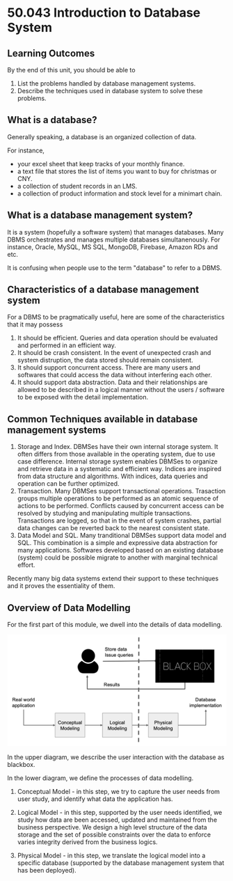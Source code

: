 # 50.043 Introduction to Database System

## Learning Outcomes

By the end of this unit, you should be able to

1. List the problems handled by database management systems.
2. Describe the techniques used in database system to solve these problems.

## What is a database? 
Generally speaking, a database is an organized collection of data. 

For instance, 

* your excel sheet that keep tracks of your monthly finance.
* a text file that stores the list of items you want to buy for christmas or CNY.
* a collection of student records in an LMS.
* a collection of product information and stock level for a minimart chain.

## What is a database management system?
It is a system (hopefully a software system) that manages databases. Many DBMS orchestrates and manages multiple databases simultanenously. For instance, Oracle, MySQL, MS SQL, MongoDB, Firebase, Amazon RDs and etc. 

It is confusing when people use to the term "database" to refer to a DBMS. 


## Characteristics of a database management system

For a DBMS to be pragmatically useful, here are some of the characteristics that it may possess

1. It should be efficient. Queries and data operation should be evaluated and performed in an efficient way.
2. It should be crash consistent. In the event of unexpected crash and system distruption, the data stored should remain consistent.
3. It should support concurrent access. There are many users and softwares that could access the data without interfering each other.
4. It should support data abstraction. Data and their relationships are allowed to be described in a logical manner without the users / software to be exposed with the detail implementation.

## Common Techniques available in database management systems

1. Storage and Index. DBMSes have their own internal storage system. It often differs from those available in the operating system, due to use case difference. Internal storage system enables DBMSes to organize and retrieve data in a systematic and efficient way. Indices are inspired from data structure and algorithms. With indices, data queries and operation can be further optimized. 
2. Transaction. Many DBMSes support transactional operations. Trasaction groups multiple operations to be performed as an atomic sequence of actions to be performed. Conflicts caused by concurrent access can be resolved by studying and manipulating multiple transactions. Transactions are logged, so that in the event of system crashes, partial data changes can be reverted back to the nearest consistent state.
3. Data Model and SQL. Many tranditional DBMSes support data model and SQL. This combination is a simple and expressive data abstraction for many applications. Softwares developed based on an existing database (system) could be possible migrate to another with marginal technical effort. 

Recently many big data systems extend their support to these techniques and it proves the essentiality of them.


## Overview of Data Modelling

For the first part of this module, we dwell into the details of data modelling. 

![](./images/overview-of-data-modelling.png)

In the upper diagram, we describe the user interaction with the database as blackbox. 

In the lower diagram, we define the processes of data modelling. 

1. Conceptual Model - in this step, we try to capture the user needs from user study, and identify what data the application has.

2. Logical Model - in this step, supported by the user needs identified, we study how data are been accessed, updated and maintained from the business perspective. We design a high level structure of the data storage and the set of possible constraints over the data to enforce varies integrity derived from the business logics. 

3. Physical Model - in this step, we translate the logical model into a specific database (supported by the database management system that has been deployed).



